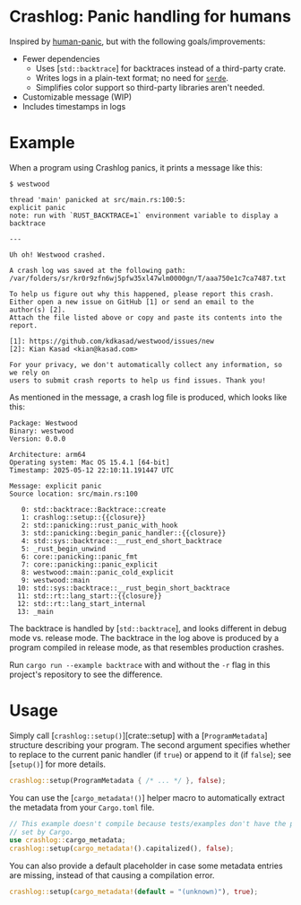 <!-- cargo-rdme start -->

# Crashlog: Panic handling for humans

Inspired by [human-panic](https://lib.rs/crates/human-panic), but with the following
goals/improvements:
- Fewer dependencies
  - Uses [`std::backtrace`] for backtraces instead of a third-party crate.
  - Writes logs in a plain-text format; no need for [`serde`][serde].
  - Simplifies color support so third-party libraries aren't needed.
- Customizable message (WIP)
- Includes timestamps in logs

[serde]: https://crates.io/crates/serde

# Example

When a program using Crashlog panics, it prints a message like this:
```text
$ westwood

thread 'main' panicked at src/main.rs:100:5:
explicit panic
note: run with `RUST_BACKTRACE=1` environment variable to display a backtrace

---

Uh oh! Westwood crashed.

A crash log was saved at the following path:
/var/folders/sr/kr0r9zfn6wj5pfw35xl47wlm0000gn/T/aaa750e1c7ca7487.txt

To help us figure out why this happened, please report this crash.
Either open a new issue on GitHub [1] or send an email to the author(s) [2].
Attach the file listed above or copy and paste its contents into the report.

[1]: https://github.com/kdkasad/westwood/issues/new
[2]: Kian Kasad <kian@kasad.com>

For your privacy, we don't automatically collect any information, so we rely on
users to submit crash reports to help us find issues. Thank you!
```

As mentioned in the message, a crash log file is produced, which looks like this:
```text
Package: Westwood
Binary: westwood
Version: 0.0.0

Architecture: arm64
Operating system: Mac OS 15.4.1 [64-bit]
Timestamp: 2025-05-12 22:10:11.191447 UTC

Message: explicit panic
Source location: src/main.rs:100

   0: std::backtrace::Backtrace::create
   1: crashlog::setup::{{closure}}
   2: std::panicking::rust_panic_with_hook
   3: std::panicking::begin_panic_handler::{{closure}}
   4: std::sys::backtrace::__rust_end_short_backtrace
   5: _rust_begin_unwind
   6: core::panicking::panic_fmt
   7: core::panicking::panic_explicit
   8: westwood::main::panic_cold_explicit
   9: westwood::main
  10: std::sys::backtrace::__rust_begin_short_backtrace
  11: std::rt::lang_start::{{closure}}
  12: std::rt::lang_start_internal
  13: _main
```

<div class="warning">

The backtrace is handled by [`std::backtrace`], and looks different in debug mode vs. release
mode. The backtrace in the log above is produced by a program compiled in release mode, as that
resembles production crashes.

Run `cargo run --example backtrace` with and without the `-r` flag in this project's repository
to see the difference.

</div>

# Usage

Simply call [`crashlog::setup()`][crate::setup] with a [`ProgramMetadata`] structure describing
your program. The second argument specifies whether to replace to the current panic handler (if
`true`) or append to it (if `false`); see [`setup()`] for more details.

```rust
crashlog::setup(ProgramMetadata { /* ... */ }, false);
```

You can use the [`cargo_metadata!()`] helper macro to automatically extract the metadata from
your `Cargo.toml` file.

```rust
// This example doesn't compile because tests/examples don't have the proper metadata
// set by Cargo.
use crashlog::cargo_metadata;
crashlog::setup(cargo_metadata!().capitalized(), false);
```

You can also provide a default placeholder in case some metadata entries are missing, instead
of that causing a compilation error.

```rust
crashlog::setup(cargo_metadata!(default = "(unknown)"), true);
```

<!-- cargo-rdme end -->
